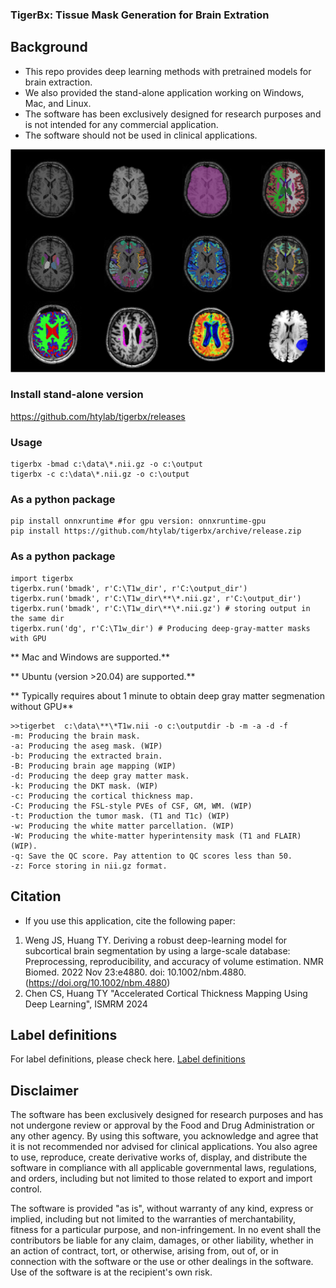 ### TigerBx: Tissue Mask Generation for Brain Extration

## Background


* This repo provides deep learning methods with pretrained models for brain extraction.
* We also provided the stand-alone application working on Windows, Mac, and Linux.
* The software has been exclusively designed for research purposes and is not intended for any commercial application.
* The software should not be used in clinical applications.

![tigerbet](./doc/tigerbx.png)

### Install stand-alone version
https://github.com/htylab/tigerbx/releases

### Usage

    tigerbx -bmad c:\data\*.nii.gz -o c:\output
    tigerbx -c c:\data\*.nii.gz -o c:\output

### As a python package

    pip install onnxruntime #for gpu version: onnxruntime-gpu
    pip install https://github.com/htylab/tigerbx/archive/release.zip

### As a python package

    import tigerbx
    tigerbx.run('bmadk', r'C:\T1w_dir', r'C:\output_dir')
    tigerbx.run('bmadk', r'C:\T1w_dir\**\*.nii.gz', r'C:\output_dir')
    tigerbx.run('bmadk', r'C:\T1w_dir\**\*.nii.gz') # storing output in the same dir
    tigerbx.run('dg', r'C:\T1w_dir') # Producing deep-gray-matter masks with GPU


** Mac and Windows  are supported.**

** Ubuntu (version >20.04)  are supported.**

** Typically requires about 1 minute to obtain deep gray matter segmenation without GPU**

```
>>tigerbet  c:\data\**\*T1w.nii -o c:\outputdir -b -m -a -d -f
-m: Producing the brain mask.
-a: Producing the aseg mask. (WIP)
-b: Producing the extracted brain.
-B: Producing brain age mapping (WIP)
-d: Producing the deep gray matter mask.
-k: Producing the DKT mask. (WIP)
-c: Producing the cortical thickness map. 
-C: Producing the FSL-style PVEs of CSF, GM, WM. (WIP)
-t: Production the tumor mask. (T1 and T1c) (WIP)
-w: Producing the white matter parcellation. (WIP)
-W: Producing the white-matter hyperintensity mask (T1 and FLAIR) (WIP).
-q: Save the QC score. Pay attention to QC scores less than 50.
-z: Force storing in nii.gz format.
```
## Citation

* If you use this application, cite the following paper:

1. Weng JS, Huang TY. Deriving a robust deep-learning model for subcortical brain segmentation by using a large-scale database: Preprocessing, reproducibility, and accuracy of volume estimation. NMR Biomed. 2022 Nov 23:e4880. doi: 10.1002/nbm.4880. (https://doi.org/10.1002/nbm.4880)
2. Chen CS, Huang TY "Accelerated Cortical Thickness Mapping Using Deep Learning", ISMRM 2024

## Label definitions

For label definitions, please check here. [Label definitions](doc/seglabel.md)

## Disclaimer

The software has been exclusively designed for research purposes and has not undergone review or approval by the Food and Drug Administration or any other agency. By using this software, you acknowledge and agree that it is not recommended nor advised for clinical applications.  You also agree to use, reproduce, create derivative works of, display, and distribute the software in compliance with all applicable governmental laws, regulations, and orders, including but not limited to those related to export and import control.

The software is provided "as is", without warranty of any kind, express or implied, including but not limited to the warranties of merchantability, fitness for a particular purpose, and non-infringement. In no event shall the contributors be liable for any claim, damages, or other liability, whether in an action of contract, tort, or otherwise, arising from, out of, or in connection with the software or the use or other dealings in the software. Use of the software is at the recipient's own risk.


